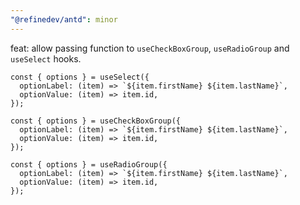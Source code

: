 ```yaml
---
"@refinedev/antd": minor
---
```


feat: allow passing function to `useCheckBoxGroup`, `useRadioGroup` and `useSelect` hooks.

```tsx
const { options } = useSelect({
  optionLabel: (item) => `${item.firstName} ${item.lastName}`,
  optionValue: (item) => item.id,
});
```

```tsx
const { options } = useCheckBoxGroup({
  optionLabel: (item) => `${item.firstName} ${item.lastName}`,
  optionValue: (item) => item.id,
});
```

```tsx
const { options } = useRadioGroup({
  optionLabel: (item) => `${item.firstName} ${item.lastName}`,
  optionValue: (item) => item.id,
});
```
